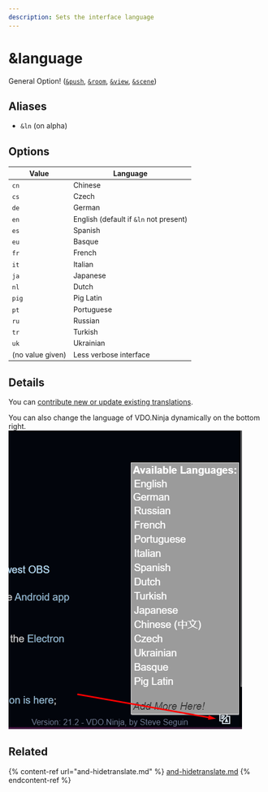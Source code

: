 ```yaml
---
description: Sets the interface language
---
```


# \&language

General Option! ([`&push`](../../source-settings/push.md), [`&room`](../../general-settings/room.md), [`&view`](../view-parameters/view.md), [`&scene`](../view-parameters/scene.md))

## Aliases

* `&ln` (on alpha)

## Options

| Value            | Language                               |
| ---------------- | -------------------------------------- |
| `cn`             | Chinese                                |
| `cs`             | Czech                                  |
| `de`             | German                                 |
| `en`             | English (default if `&ln` not present) |
| `es`             | Spanish                                |
| `eu`             | Basque                                 |
| `fr`             | French                                 |
| `it`             | Italian                                |
| `ja`             | Japanese                               |
| `nl`             | Dutch                                  |
| `pig`            | Pig Latin                              |
| `pt`             | Portuguese                             |
| `ru`             | Russian                                |
| `tr`             | Turkish                                |
| `uk`             | Ukrainian                              |
| (no value given) | Less verbose interface                 |

## Details

You can [contribute new or update existing translations](https://github.com/steveseguin/obsninja/tree/master/translations).

You can also change the language of VDO.Ninja dynamically on the bottom right.\
![](<../../.gitbook/assets/image (115) (2).png>)

## Related

{% content-ref url="and-hidetranslate.md" %}
[and-hidetranslate.md](and-hidetranslate.md)
{% endcontent-ref %}
